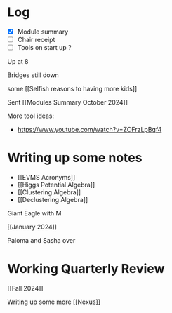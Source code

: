 

# Log

- [x] Module summary
- [ ] Chair receipt 
- [ ] Tools on start up ?

Up at 8

Bridges still down

some [[Selfish reasons to having more kids]]

Sent [[Modules Summary October 2024]]

More tool ideas:
- https://www.youtube.com/watch?v=ZOFrzLpBqf4

# Writing up some notes
- [[EVMS Acronyms]]
- [[Higgs Potential Algebra]]
- [[Clustering Algebra]]
- [[Declustering Algebra]]

Giant Eagle with M

[[January 2024]]

Paloma and Sasha over

# Working Quarterly Review
[[Fall 2024]]

Writing up some more [[Nexus]]
